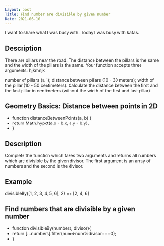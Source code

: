 ```yaml
---
Layout: post
Title: Find number are divisible by given number
Date: 2021-06-10
---
```


I want to share what I was busy with. Today I was busy with katas.

## Description

There are pillars near the road. The distance between the pillars is the same and the width of the pillars is the same. Your function accepts three arguments:
hjkmnjk

number of pillars (≥ 1);
distance between pillars (10 - 30 meters);
width of the pillar (10 - 50 centimeters).
Calculate the distance between the first and the last pillar in centimeters (without the width of the first and last pillar).

## Geometry Basics: Distance between points in 2D

- function distanceBetweenPoints(a, b) {
- return Math.hypot(a.x - b.x, a.y - b.y);
- }

## Description

Complete the function which takes two arguments and returns all numbers which are divisible by the given divisor. The first argument is an array of numbers and the second is the divisor.

## Example

divisibleBy([1, 2, 3, 4, 5, 6], 2) == [2, 4, 6]

## Find numbers that are divisible by a given number

- function divisibleBy(numbers, divisor){
- return [...numbers].filter(num=>num%divisor===0);
- }
